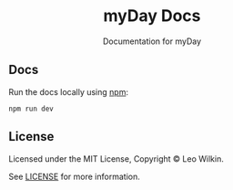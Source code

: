 <div align="center">
  <h1>myDay Docs</h1>
  <p>Documentation for myDay</p>
</div>


## Docs

Run the docs locally using [npm](https://npmjs.com):

```shell
npm run dev
```

## License

Licensed under the MIT License, Copyright © Leo Wilkin.

See [LICENSE](https://github.com/leowilkin/myday/blob/main/LICENSE) for more information.